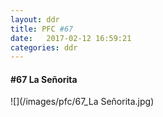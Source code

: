 ```yaml
---
layout: ddr
title: PFC #67
date:   2017-02-12 16:59:21
categories: ddr
---
```

#### **#67** La Señorita
![](/images/pfc/67_La Señorita.jpg)
